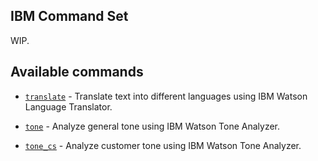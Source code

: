 
## IBM Command Set

WIP.

## Available commands

- [`translate`](packages/translate) - Translate text into different languages using IBM Watson Language Translator.

- [`tone`](packages/tone_analyzer) - Analyze general tone using IBM Watson Tone Analyzer.

- [`tone_cs`](packages/tone_analyzer) - Analyze customer tone using IBM Watson Tone Analyzer.